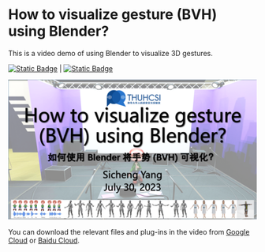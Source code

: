# How to visualize gesture (BVH) using Blender?

This is a video demo of using Blender to visualize 3D gestures.

[![Static Badge](https://img.shields.io/badge/Bilibili-FFB6C1.svg)](https://www.bilibili.com/video/BV1Q14y1z7mC/) | [![Static Badge](https://img.shields.io/badge/YouTube-c4302b.svg)](https://www.youtube.com/watch?v=GdfeiyrTKY0)

<div align=center>
<img src="vis.png" width="550px">
</div>

You can download the relevant files and plug-ins in the video from [Google Cloud](https://drive.google.com/drive/folders/1etGBapb5F0D9lJ-n8EymUFGINBrr8mNy?usp=sharing) or [Baidu Cloud](https://pan.baidu.com/s/1BctNx7db1k9RTFInsR7OvQ?pwd=t49z).




